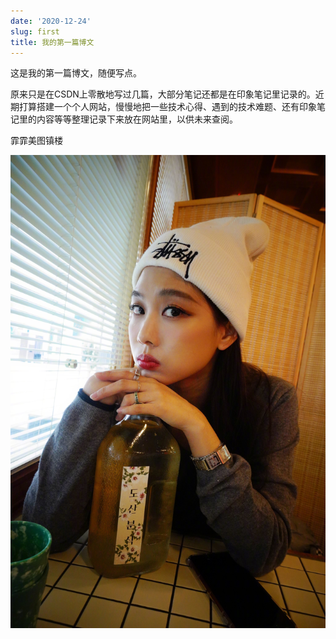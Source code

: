 ```yaml
---
date: '2020-12-24'
slug: first
title: 我的第一篇博文
---
```

这是我的第一篇博文，随便写点。

<!-- more -->

原来只是在CSDN上零散地写过几篇，大部分笔记还都是在印象笔记里记录的。近期打算搭建一个个人网站，慢慢地把一些技术心得、遇到的技术难题、还有印象笔记里的内容等等整理记录下来放在网站里，以供未来查阅。

霏霏美图镇楼

![霏霏美图](/img/20201224/fei.jpg)

